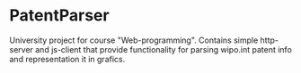 # PatentParser

University project for course "Web-programming". Contains simple http-server and js-client that provide functionality for parsing wipo.int patent info and representation it in grafics.
